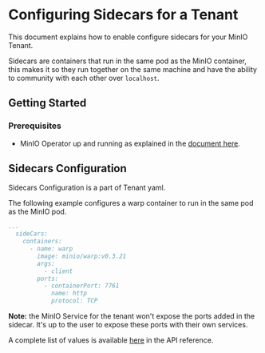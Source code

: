 # Configuring Sidecars for a Tenant

This document explains how to enable configure sidecars for your MinIO Tenant.

Sidecars are containers that run in the same pod as the MinIO container, this makes it so they run together on the same machine and have the ability to community with each other over `localhost`.

## Getting Started

### Prerequisites

- MinIO Operator up and running as explained in the [document here](https://github.com/minio/operator#operator-setup).

## Sidecars Configuration

Sidecars Configuration is a part of Tenant yaml. 

The following example configures a warp container to run in the same pod as the MinIO pod.

```yaml
...
  sideCars:
    containers:
      - name: warp
        image: minio/warp:v0.3.21
        args:
          - client
        ports:
          - containerPort: 7761
            name: http
            protocol: TCP
```

**Note:** the MinIO Service for the tenant won't expose the ports added in the sidecar. It's up to the user to expose these ports with their own services.

A complete list of values is available [here](tenant_crd.adoc##sidecars) in the API reference.